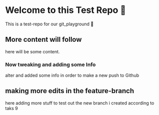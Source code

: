 # Welcome to this Test Repo :test_tube: 

This is a test-repo for our git_playground :playground_slide:

## More content will follow

here will be some content. 


### Now tweaking and adding some Info

alter and added some info in order to make a new push to Github


## making more edits in the feature-branch 

here adding more stuff to test out the new branch i created according to taks 9